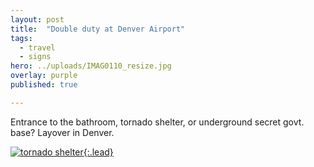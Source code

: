 ```yaml
---
layout: post
title:  "Double duty at Denver Airport"
tags:
  - travel
  - signs
hero: ../uploads/IMAG0110_resize.jpg
overlay: purple
published: true

---
```


Entrance to the bathroom, tornado shelter, or underground secret govt. base?
Layover in Denver.

[![tornado shelter](../uploads/IMAG0110_resize.jpg){:.lead}](../uploads/IMAG0110.jpg)
